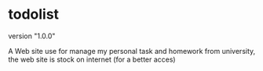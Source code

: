# todolist
version "1.0.0"
<!-- °°°°°°°°°°°°°°°°°°°°°°°°°°°°°°°°°°°°°°°°°°°°°°°°°°°°°°°°°°°°° -->
A Web site use for manage my personal task and homework from university, the web site is stock on internet (for a better acces)
